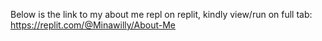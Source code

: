 Below is the link to my about me repl on replit, kindly view/run on full tab:
https://replit.com/@Minawilly/About-Me
